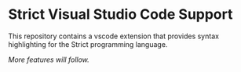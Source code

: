 # Strict Visual Studio Code Support

This repository contains a vscode extension that provides syntax highlighting
for the Strict programming language. 

*More features will follow.*